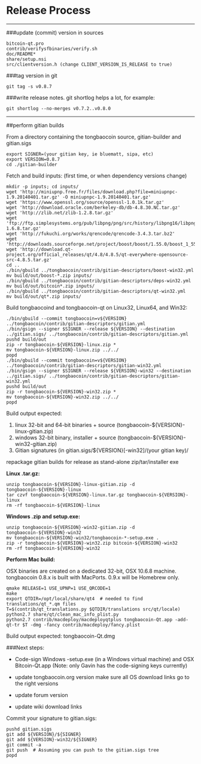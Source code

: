 Release Process
====================

* * *

###update (commit) version in sources


	bitcoin-qt.pro
	contrib/verifysfbinaries/verify.sh
	doc/README*
	share/setup.nsi
	src/clientversion.h (change CLIENT_VERSION_IS_RELEASE to true)

###tag version in git

	git tag -s v0.8.7

###write release notes. git shortlog helps a lot, for example:

	git shortlog --no-merges v0.7.2..v0.8.0

* * *

##perform gitian builds

 From a directory containing the tongbaocoin source, gitian-builder and gitian.sigs
  
	export SIGNER=(your gitian key, ie bluematt, sipa, etc)
	export VERSION=0.8.7
	cd ./gitian-builder

 Fetch and build inputs: (first time, or when dependency versions change)

	mkdir -p inputs; cd inputs/
	wget 'http://miniupnp.free.fr/files/download.php?file=miniupnpc-1.9.20140401.tar.gz' -O miniupnpc-1.9.20140401.tar.gz'
	wget 'https://www.openssl.org/source/openssl-1.0.1k.tar.gz'
	wget 'http://download.oracle.com/berkeley-db/db-4.8.30.NC.tar.gz'
	wget 'http://zlib.net/zlib-1.2.8.tar.gz'
	wget 'ftp://ftp.simplesystems.org/pub/libpng/png/src/history/libpng16/libpng-1.6.8.tar.gz'
	wget 'http://fukuchi.org/works/qrencode/qrencode-3.4.3.tar.bz2'
	wget 'http://downloads.sourceforge.net/project/boost/boost/1.55.0/boost_1_55_0.tar.bz2'
	wget 'http://download.qt-project.org/official_releases/qt/4.8/4.8.5/qt-everywhere-opensource-src-4.8.5.tar.gz'
	cd ..
	./bin/gbuild ../tongbaocoin/contrib/gitian-descriptors/boost-win32.yml
	mv build/out/boost-*.zip inputs/
	./bin/gbuild ../tongbaocoin/contrib/gitian-descriptors/deps-win32.yml
	mv build/out/bitcoin*.zip inputs/
	./bin/gbuild ../tongbaocoin/contrib/gitian-descriptors/qt-win32.yml
	mv build/out/qt*.zip inputs/

 Build tongbaocoind and tongbaocoin-qt on Linux32, Linux64, and Win32:
  
	./bin/gbuild --commit tongbaocoin=v${VERSION} ../tongbaocoin/contrib/gitian-descriptors/gitian.yml
	./bin/gsign --signer $SIGNER --release ${VERSION} --destination ../gitian.sigs/ ../tongbaocoin/contrib/gitian-descriptors/gitian.yml
	pushd build/out
	zip -r tongbaocoin-${VERSION}-linux.zip *
	mv tongbaocoin-${VERSION}-linux.zip ../../
	popd
	./bin/gbuild --commit tongbaocoin=v${VERSION} ../tongbaocoin/contrib/gitian-descriptors/gitian-win32.yml
	./bin/gsign --signer $SIGNER --release ${VERSION}-win32 --destination ../gitian.sigs/ ../tongbaocoin/contrib/gitian-descriptors/gitian-win32.yml
	pushd build/out
	zip -r tongbaocoin-${VERSION}-win32.zip *
	mv tongbaocoin-${VERSION}-win32.zip ../../
	popd

  Build output expected:

  1. linux 32-bit and 64-bit binaries + source (tongbaocoin-${VERSION}-linux-gitian.zip)
  2. windows 32-bit binary, installer + source (tongbaocoin-${VERSION}-win32-gitian.zip)
  3. Gitian signatures (in gitian.sigs/${VERSION}[-win32]/(your gitian key)/

repackage gitian builds for release as stand-alone zip/tar/installer exe

**Linux .tar.gz:**

	unzip tongbaocoin-${VERSION}-linux-gitian.zip -d tongbaocoin-${VERSION}-linux
	tar czvf tongbaocoin-${VERSION}-linux.tar.gz tongbaocoin-${VERSION}-linux
	rm -rf tongbaocoin-${VERSION}-linux

**Windows .zip and setup.exe:**

	unzip tongbaocoin-${VERSION}-win32-gitian.zip -d tongbaocoin-${VERSION}-win32
	mv tongbaocoin-${VERSION}-win32/tongbaocoin-*-setup.exe .
	zip -r tongbaocoin-${VERSION}-win32.zip bitcoin-${VERSION}-win32
	rm -rf tongbaocoin-${VERSION}-win32

**Perform Mac build:**

  OSX binaries are created on a dedicated 32-bit, OSX 10.6.8 machine.
  tongbaocoin 0.8.x is built with MacPorts.  0.9.x will be Homebrew only.

	qmake RELEASE=1 USE_UPNP=1 USE_QRCODE=1
	make
	export QTDIR=/opt/local/share/qt4  # needed to find translations/qt_*.qm files
	T=$(contrib/qt_translations.py $QTDIR/translations src/qt/locale)
	python2.7 share/qt/clean_mac_info_plist.py
	python2.7 contrib/macdeploy/macdeployqtplus tongbaocoin-Qt.app -add-qt-tr $T -dmg -fancy contrib/macdeploy/fancy.plist

 Build output expected: tongbaocoin-Qt.dmg

###Next steps:

* Code-sign Windows -setup.exe (in a Windows virtual machine) and
  OSX Bitcoin-Qt.app (Note: only Gavin has the code-signing keys currently)

* update tongbaocoin.org version
  make sure all OS download links go to the right versions

* update forum version

* update wiki download links

Commit your signature to gitian.sigs:

	pushd gitian.sigs
	git add ${VERSION}/${SIGNER}
	git add ${VERSION}-win32/${SIGNER}
	git commit -a
	git push  # Assuming you can push to the gitian.sigs tree
	popd

